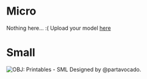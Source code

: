 # Micro
Nothing here... :(
Upload your model [here](https://forms.gle/gXoELsT72TXX1yXS9)
# Small
![OBJ: Printables - SML](https://media.printables.com/media/prints/1012712/images/7697197_40541ef2-53c9-45b9-84d5-f6b58cb7ffd3_2ff03406-a4b2-497b-9424-d6b051398c57/thumbs/inside/640x360/png/screenshot-2024-09-19-at-193504.webp) Designed by @partavocado. 

